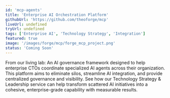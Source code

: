 ```yaml
---
id: 'mcp-agents'
title: 'Enterprise AI Orchestration Platform'
githubUrl: 'https://github.com/theoforge/mcp'
liveUrl: undefined
tryUrl: undefined
tags: ['Enterprise AI', 'Technology Strategy', 'Integration']
featured: true
image: '/images/forge/mcp/forge_mcp_project.png'
status: 'Coming Soon'
---
```


From our living lab: An AI governance framework designed to help enterprise CTOs coordinate specialized AI agents across their organization. This platform aims to eliminate silos, streamline AI integration, and provide centralized governance and visibility. See how our Technology Strategy & Leadership service can help transform scattered AI initiatives into a cohesive, enterprise-grade capability with measurable results.
